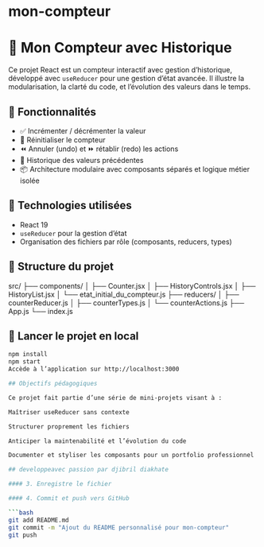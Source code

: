 # mon-compteur
# 🧮 Mon Compteur avec Historique

Ce projet React est un compteur interactif avec gestion d’historique, développé avec `useReducer` pour une gestion d’état avancée. Il illustre la modularisation, la clarté du code, et l’évolution des valeurs dans le temps.

## 🚀 Fonctionnalités

- ✅ Incrémenter / décrémenter la valeur  
- 🔄 Réinitialiser le compteur  
- ⏪ Annuler (undo) et ⏩ rétablir (redo) les actions  
- 🧠 Historique des valeurs précédentes  
- 📦 Architecture modulaire avec composants séparés et logique métier isolée  

## 🧱 Technologies utilisées

- React 19  
- `useReducer` pour la gestion d’état   
- Organisation des fichiers par rôle (composants, reducers, types)  

## 📁 Structure du projet
src/ ├── components/
│ ├── Counter.jsx
│ ├── HistoryControls.jsx
│ ├── HistoryList.jsx
│ └── etat_initial_du_compteur.js
├── reducers/
│ ├── counterReducer.js
│ ├── counterTypes.js
│ └── counterActions.js
├── App.js
└── index.js

## 🧪 Lancer le projet en local

```bash
npm install
npm start
Accède à l’application sur http://localhost:3000

## Objectifs pédagogiques

Ce projet fait partie d’une série de mini-projets visant à :

Maîtriser useReducer sans contexte

Structurer proprement les fichiers

Anticiper la maintenabilité et l’évolution du code

Documenter et styliser les composants pour un portfolio professionnel

## developpeavec passion par djibril diakhate

#### 3. Enregistre le fichier

#### 4. Commit et push vers GitHub

```bash
git add README.md
git commit -m "Ajout du README personnalisé pour mon-compteur"
git push

